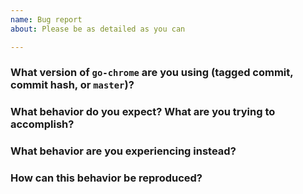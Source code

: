 ```yaml
---
name: Bug report
about: Please be as detailed as you can

---
```


<!--
Thank you for filing an issue! If this is a question or feature request,
just delete everything here and write out the request, providing as much
context as you can.
-->

### What version of `go-chrome` are you using (tagged commit, commit hash, or `master`)?
<!--
A commit hash or tag is preferable. The master branch changes often.
-->


### What behavior do you expect? What are you trying to accomplish?
<!--
Please provide as much context as necessary to describe your goal.
-->


### What behavior are you experiencing instead?
<!--
Please include the log output of the command's behavior you are
describing here as well.
-->


### How can this behavior be reproduced?
<!--
If possible, provide a recipe for reproducing the error. A complete
runnable program is great. A link to play.golang.org is best.

If you have a suggested fix for the issue please feel free to include
that as well.
-->
